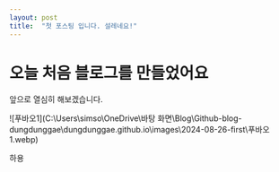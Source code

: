 ```yaml
---
layout: post
title:  "첫 포스팅 입니다. 설레네요!"
---
```


# 오늘 처음 블로그를 만들었어요

앞으로 열심히 해보겠습니다. 

![푸바오1](C:\Users\simso\OneDrive\바탕 화면\Blog\Github-blog-dungdunggae\dungdunggae.github.io\images\2024-08-26-first\푸바오1.webp)

하용
